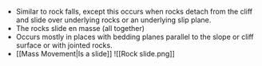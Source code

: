 - Similar to rock falls, except this occurs when rocks detach from the cliff and slide over underlying rocks or an underlying slip plane.
- The rocks slide en masse (all together)
- Occurs mostly in places with bedding planes parallel to the slope or cliff surface or with jointed rocks.
- [[Mass Movement|Is a slide]]
![[Rock slide.png]]